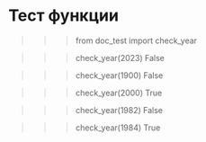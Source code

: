 Тест функции
===

>>> from doc_test import check_year

>>> check_year(2023)
False

>>> check_year(1900)
False

>>> check_year(2000)
True

>>> check_year(1982)
False

>>> check_year(1984)
True